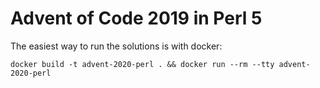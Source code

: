 # Advent of Code 2019 in Perl 5

The easiest way to run the solutions is with docker:

```
docker build -t advent-2020-perl . && docker run --rm --tty advent-2020-perl
```